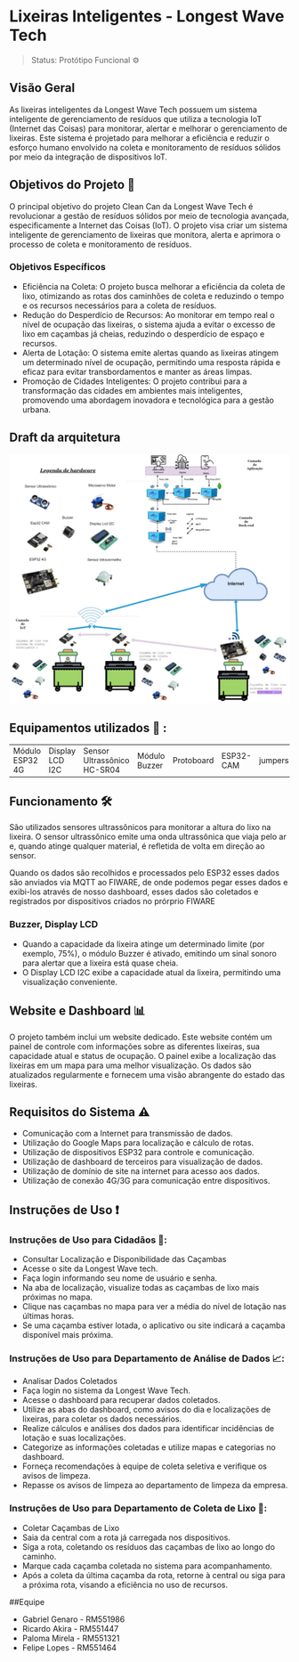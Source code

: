 # Lixeiras Inteligentes - Longest Wave Tech

>Status: Protótipo Funcional ⚙️
>
## Visão Geral

As lixeiras inteligentes da Longest Wave Tech possuem um sistema inteligente de gerenciamento de resíduos que utiliza a tecnologia IoT (Internet das Coisas) para monitorar, alertar e melhorar o gerenciamento de lixeiras. Este sistema é projetado para melhorar a eficiência e reduzir o esforço humano envolvido na coleta e monitoramento de resíduos sólidos por meio da integração de dispositivos IoT.

## Objetivos do Projeto 🎯
O principal objetivo do projeto Clean Can da Longest Wave Tech é revolucionar a gestão de resíduos sólidos por meio de tecnologia avançada, especificamente a Internet das Coisas (IoT). O projeto visa criar um sistema inteligente de gerenciamento de lixeiras que monitora, alerta e aprimora o processo de coleta e monitoramento de resíduos.

### Objetivos Específicos 

- Eficiência na Coleta: O projeto busca melhorar a eficiência da coleta de lixo, otimizando as rotas dos caminhões de coleta e reduzindo o tempo e os recursos necessários para a coleta de resíduos.
- Redução do Desperdício de Recursos: Ao monitorar em tempo real o nível de ocupação das lixeiras, o sistema ajuda a evitar o excesso de lixo em caçambas já cheias, reduzindo o desperdício de espaço e recursos.
- Alerta de Lotação: O sistema emite alertas quando as lixeiras atingem um determinado nível de ocupação, permitindo uma resposta rápida e eficaz para evitar transbordamentos e manter as áreas limpas.
- Promoção de Cidades Inteligentes: O projeto contribui para a transformação das cidades em ambientes mais inteligentes, promovendo uma abordagem inovadora e tecnológica para a gestão urbana.

## Draft da arquitetura
![Draft da Arquitetura](img/arquitetura.png)

## Equipamentos utilizados 🧰 : 

<table> 
  <tr>
    <td>Módulo ESP32 4G</td>
    <td>Display LCD I2C</td>
    <td>Sensor Ultrassônico HC-SR04</td>
    <td>Módulo Buzzer</td>
    <td>Protoboard</td>
    <td>ESP32-CAM</td>
    <td>jumpers</td>
  </tr>
</table>

## Funcionamento 🛠️

São utilizados sensores ultrassônicos para monitorar a altura do lixo na lixeira. O sensor ultrassônico emite uma onda ultrassônica que viaja pelo ar e, quando atinge qualquer material, é refletida de volta em direção ao sensor.

Quando os dados são recolhidos e processados pelo ESP32 esses dados são anviados via MQTT ao FIWARE, de onde podemos pegar esses dados e exibi-los através de nosso dashboard, esses dados são coletados e registrados por dispositivos criados no prórprio FIWARE

### Buzzer, Display LCD 

- Quando a capacidade da lixeira atinge um determinado limite (por exemplo, 75%), o módulo Buzzer é ativado, emitindo um sinal sonoro para alertar que a lixeira está quase cheia.
- O Display LCD I2C exibe a capacidade atual da lixeira, permitindo uma visualização conveniente.


## Website e Dashboard 📊

O projeto também inclui um website dedicado. Este website contém um painel de controle com informações sobre as diferentes lixeiras, sua capacidade atual e status de ocupação. O painel exibe a localização das lixeiras em um mapa para uma melhor visualização. Os dados são atualizados regularmente e fornecem uma visão abrangente do estado das lixeiras.

## Requisitos do Sistema ⚠️

- Comunicação com a Internet para transmissão de dados.
- Utilização do Google Maps para localização e cálculo de rotas.
- Utilização de dispositivos ESP32 para controle e comunicação.
- Utilização de dashboard de terceiros para visualização de dados.
- Utilização de domínio de site na internet para acesso aos dados.
- Utilização de conexão 4G/3G para comunicação entre dispositivos.


## Instruções de Uso ❗

### Instruções de Uso para Cidadãos 👥:
- Consultar Localização e Disponibilidade das Caçambas
- Acesse o site da Longest Wave tech.
- Faça login informando seu nome de usuário e senha.
- Na aba de localização, visualize todas as caçambas de lixo mais próximas no mapa.
- Clique nas caçambas no mapa para ver a média do nível de lotação nas últimas horas.
- Se uma caçamba estiver lotada, o aplicativo ou site indicará a caçamba disponível mais próxima.

### Instruções de Uso para Departamento de Análise de Dados 📈:
- Analisar Dados Coletados
- Faça login no sistema da Longest Wave Tech.
- Acesse o dashboard para recuperar dados coletados.
- Utilize as abas do dashboard, como avisos do dia e localizações de lixeiras, para coletar os dados necessários.
- Realize cálculos e análises dos dados para identificar incidências de lotação e suas localizações.
- Categorize as informações coletadas e utilize mapas e categorias no dashboard.
- Forneça recomendações à equipe de coleta seletiva e verifique os avisos de limpeza.
- Repasse os avisos de limpeza ao departamento de limpeza da empresa.

### Instruções de Uso para Departamento de Coleta de Lixo 🚛:
- Coletar Caçambas de Lixo
- Saia da central com a rota já carregada nos dispositivos.
- Siga a rota, coletando os resíduos das caçambas de lixo ao longo do caminho.
- Marque cada caçamba coletada no sistema para acompanhamento.
- Após a coleta da última caçamba da rota, retorne à central ou siga para a próxima rota, visando a eficiência no uso de recursos.

##Equipe 
- Gabriel Genaro - RM551986
- Ricardo Akira - RM551447
- Paloma Mirela - RM551321
- Felipe Lopes - RM551464
